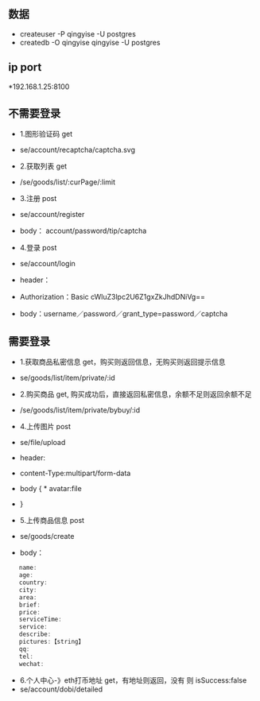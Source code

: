 ## 数据
  * createuser -P qingyise -U postgres
  * createdb -O qingyise qingyise -U postgres
  
## ip port
  *192.168.1.25:8100

## 不需要登录
  * 1.图形验证码 get
  * se/account/recaptcha/captcha.svg

  * 2.获取列表 get
  * /se/goods/list/:curPage/:limit

  * 3.注册 post
  * se/account/register
  * body： account/password/tip/captcha

   * 4.登录 post
   * se/account/login
   * header：
   * Authorization：Basic cWluZ3lpc2U6Z1gxZkJhdDNiVg==

   * body：username／password／grant_type=password／captcha

## 需要登录
   * 1.获取商品私密信息 get，购买则返回信息，无购买则返回提示信息
   * se/goods/list/item/private/:id

   * 2.购买商品 get, 购买成功后，直接返回私密信息，余额不足则返回余额不足
   * /se/goods/list/item/private/bybuy/:id

   * 4.上传图片 post
   * se/file/upload

   * header:
   * content-Type:multipart/form-data
   * body {
    *  avatar:file
   * }

   * 5.上传商品信息 post
   *  se/goods/create
   * body：
 ```javascript
    name: 
    age:
    country:
    city:
    area:
    brief:
    price:
    serviceTime:
    service:
    describe:
    pictures:【string】
    qq:
    tel:
    wechat:
```

  * 6.个人中心-》eth打币地址 get，有地址则返回，没有 则 isSuccess:false
  * se/account/dobi/detailed



